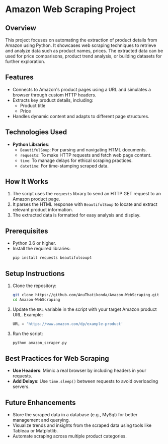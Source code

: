 # **Amazon Web Scraping Project**

## **Overview**
This project focuses on automating the extraction of product details from Amazon using Python. It showcases web scraping techniques to retrieve and analyze data such as product names, prices. The extracted data can be used for price comparisons, product trend analysis, or building datasets for further exploration.

## **Features**
- Connects to Amazon's product pages using a URL and simulates a browser through custom HTTP headers.
- Extracts key product details, including:
  - Product title
  - Price
- Handles dynamic content and adapts to different page structures.

## **Technologies Used**
- **Python Libraries**:
  - `BeautifulSoup`: For parsing and navigating HTML documents.
  - `requests`: To make HTTP requests and fetch web page content.
  - `time`: To manage delays for ethical scraping practices.
  - `datetime`: For time-stamping scraped data.

## **How It Works**
1. The script uses the `requests` library to send an HTTP GET request to an Amazon product page.
2. It parses the HTML response with `BeautifulSoup` to locate and extract relevant product information.
3. The extracted data is formatted for easy analysis and display.

## **Prerequisites**
- Python 3.6 or higher.
- Install the required libraries:
  ```bash
  pip install requests beautifulsoup4
  ```

## **Setup Instructions**
1. Clone the repository:
   ```bash
   git clone https://github.com/AnuThatikonda/Amazon-WebScraping.git
   cd Amazon-WebScraping
   ```
2. Update the `URL` variable in the script with your target Amazon product URL. Example:
   ```python
   URL = 'https://www.amazon.com/dp/example-product'
   ```
3. Run the script:
   ```bash
   python amazon_scraper.py
   ```

## **Best Practices for Web Scraping**

- **Use Headers**: Mimic a real browser by including headers in your requests.
- **Add Delays**: Use `time.sleep()` between requests to avoid overloading servers.

## **Future Enhancements**
- Store the scraped data in a database (e.g., MySql) for better management and querying.
- Visualize trends and insights from the scraped data using tools like Tableau or Matplotlib.
- Automate scraping across multiple product categories.

